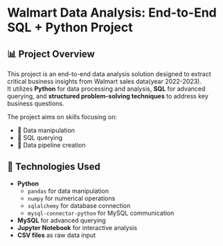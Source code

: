 # Walmart Data Analysis: End-to-End SQL + Python Project

## 📊 Project Overview

This project is an end-to-end data analysis solution designed to extract critical business insights from Walmart sales data(year 2022-2023).  
It utilizes **Python** for data processing and analysis, **SQL** for advanced querying, and **structured problem-solving techniques** to address key business questions.

The project aims on skills focusing on:

- 📌 Data manipulation
- 📌 SQL querying
- 📌 Data pipeline creation

## 🧰 Technologies Used

- **Python**
  - `pandas` for data manipulation
  - `numpy` for numerical operations
  - `sqlalchemy` for database connection
  - `mysql-connector-python` for MySQL communication
- **MySQL** for advanced querying
- **Jupyter Notebook** for interactive analysis
- **CSV files** as raw data input
